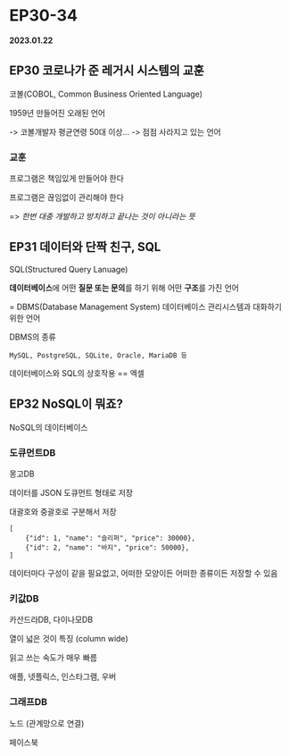 # EP30-34

**2023.01.22**

## EP30 코로나가 준 레거시 시스템의 교훈

코볼(COBOL, Common Business Oriented Language)

1959년 만들어진 오래된 언어

-> 코볼개발자 평균연령 50대 이상... -> 점점 사라지고 있는 언어

### 교훈

프로그램은 책임있게 만들어야 한다

프로그램은 끊임없이 관리해야 한다

=> _한번 대충 개발하고 방치하고 끝나는 것이 아니라는 뜻_

## EP31 데이터와 단짝 친구, SQL

SQL(Structured Query Lanuage)

**데이터베이스**에 어떤 **질문 또는 문의**를 하기 위해 어떤 **구조**를 가진 언어

= DBMS(Database Management System) 데이터베이스 관리시스템과 대화하기 위한 언어

DBMS의 종류

`MySQL, PostgreSQL, SQLite, Oracle, MariaDB 등`

데이터베이스와 SQL의 상호작용 == 엑셀

## EP32 NoSQL이 뭐죠?

NoSQL의 데이터베이스

### 도큐먼트DB

몽고DB

데이터를 JSON 도큐먼트 형태로 저장

대괄호와 중괄호로 구분해서 저장

```
[
	{"id": 1, "name": "슬리퍼", "price": 30000},
    {"id": 2, "name": "바지", "price": 50000},
]
```

데이터마다 구성이 같을 필요없고, 어떠한 모양이든 어떠한 종류이든 저장할 수 있음

### 키값DB

카산드라DB, 다이나모DB

열이 넓은 것이 특징 (column wide)

읽고 쓰는 속도가 매우 빠름

애플, 넷플릭스, 인스타그램, 우버

### 그래프DB

노드 (관계망으로 연결)

페이스북
